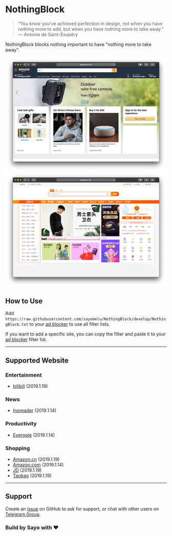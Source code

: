 # NothingBlock

> “You know you've achieved perfection in design, not when you have nothing more to add, but when you have nothing more to take away.” ― Antoine de Saint-Exupéry

NothingBlock blocks nothing important to have "nothing more to take away".

![NothingBlock on Amazon.com](Asset/NothingBlock_Amazon.com.jpg)
![NothingBlock on Taobao](Asset/NothingBlock_Taobao.jpg)

## How to Use

Add `https://raw.githubusercontent.com/sayomelu/NothingBlock/develop/NothingBlock.txt` to your [ad blocker](https://bing.com/search?q=ad+blocker) to use all filter lists.

If you want to add a specific site, you can copy the filter and paste it to your [ad blocker](https://bing.com/search?q=ad+blocker) filter list.

---

## Supported Website

### Entertainment

* [bilibili](Filter/Entertainment/bilibili.txt) (2019.1.19)

### News

* [Inoreader](Filter/News/Inoreader) (2019.1.14)

### Productivity

* [Evernote](Filter/Productivity/Evernote) (2019.1.14)

### Shopping

* [Amazon.cn](Filter/Shopping/Amazon.cn.txt) (2019.1.19)
* [Amazon.com](Filter/Shopping/Amazon.com.txt) (2019.1.14)
* [JD](Filter/Shopping/JD.txt) (2019.1.19)
* [Taobao](Filter/Shopping/Taobao.txt) (2019.1.19)

---

## Support

Create an [issue](https://github.com/sayomelu/NothingBlock/issues/new) on GitHub to ask for support, or chat with other users on [Telegram Group](https://t.me/NothingBlockGroup).

### Build by Sayo with ❤️